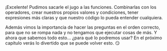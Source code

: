 ¡Excelente! Pudimos sacarle el jugo a las funciones. Combinarlas con los operadores, crear nuestros propios valores y condiciones, tener expresiones más claras y que nuestro código lo pueda entender cualquiera. 

Además vimos la importancia de hacer las preguntas en el orden correcto, para que no se rompa nada y no tengamos que ejecutar cosas de más. Y ahora que sabemos todo esto… ¿para qué lo podremos usar? En el próximo capítulo verás lo divertido que se puede volver esto. :smirk:
